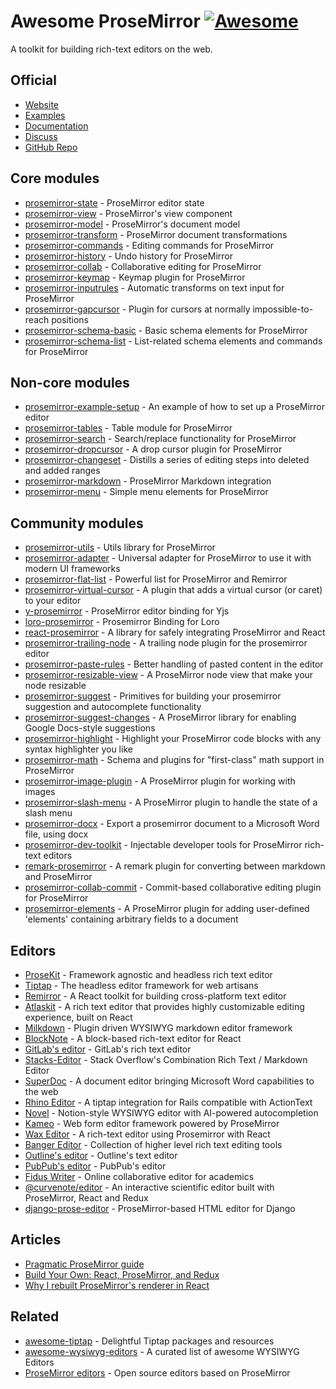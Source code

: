 # Awesome ProseMirror [![Awesome](https://awesome.re/badge-flat.svg)](https://awesome.re)

A toolkit for building rich-text editors on the web.

## Official
- [Website](https://prosemirror.net/)
- [Examples](https://prosemirror.net/examples/)
- [Documentation](https://prosemirror.net/docs/)
- [Discuss](https://discuss.prosemirror.net/)
- [GitHub Repo](https://github.com/prosemirror)

## Core modules
- [prosemirror-state](https://github.com/ProseMirror/prosemirror-state) - ProseMirror editor state
- [prosemirror-view](https://github.com/ProseMirror/prosemirror-view) - ProseMirror's view component
- [prosemirror-model](https://github.com/ProseMirror/prosemirror-model) - ProseMirror's document model
- [prosemirror-transform](https://github.com/ProseMirror/prosemirror-transform) - ProseMirror document transformations
- [prosemirror-commands](https://github.com/ProseMirror/prosemirror-commands) - Editing commands for ProseMirror
- [prosemirror-history](https://github.com/ProseMirror/prosemirror-history) - Undo history for ProseMirror
- [prosemirror-collab](https://github.com/ProseMirror/prosemirror-collab) - Collaborative editing for ProseMirror
- [prosemirror-keymap](https://github.com/ProseMirror/prosemirror-keymap) - Keymap plugin for ProseMirror
- [prosemirror-inputrules](https://github.com/ProseMirror/prosemirror-inputrules) - Automatic transforms on text input for ProseMirror
- [prosemirror-gapcursor](https://github.com/ProseMirror/prosemirror-gapcursor) - Plugin for cursors at normally impossible-to-reach positions
- [prosemirror-schema-basic](https://github.com/ProseMirror/prosemirror-schema-basic) - Basic schema elements for ProseMirror
- [prosemirror-schema-list](https://github.com/ProseMirror/prosemirror-schema-list) - List-related schema elements and commands for ProseMirror

## Non-core modules
- [prosemirror-example-setup](https://github.com/ProseMirror/prosemirror-example-setup) - An example of how to set up a ProseMirror editor
- [prosemirror-tables](https://github.com/ProseMirror/prosemirror-tables) - Table module for ProseMirror
- [prosemirror-search](https://github.com/ProseMirror/prosemirror-search) - Search/replace functionality for ProseMirror
- [prosemirror-dropcursor](https://github.com/ProseMirror/prosemirror-dropcursor) - A drop cursor plugin for ProseMirror
- [prosemirror-changeset](https://github.com/ProseMirror/prosemirror-changeset) - Distills a series of editing steps into deleted and added ranges
- [prosemirror-markdown](https://github.com/ProseMirror/prosemirror-markdown) - ProseMirror Markdown integration
- [prosemirror-menu](https://github.com/ProseMirror/prosemirror-menu) - Simple menu elements for ProseMirror

## Community modules
- [prosemirror-utils](https://github.com/atlassian/prosemirror-utils) - Utils library for ProseMirror
- [prosemirror-adapter](https://github.com/prosekit/prosemirror-adapter) - Universal adapter for ProseMirror to use it with modern UI frameworks
- [prosemirror-flat-list](https://github.com/ocavue/prosemirror-flat-list) - Powerful list for ProseMirror and Remirror
- [prosemirror-virtual-cursor](https://github.com/ocavue/prosemirror-virtual-cursor) - A plugin that adds a virtual cursor (or caret) to your editor
- [y-prosemirror](https://github.com/yjs/y-prosemirror) - ProseMirror editor binding for Yjs
- [loro-prosemirror](https://github.com/loro-dev/loro-prosemirror) - Prosemirror Binding for Loro
- [react-prosemirror](https://github.com/handlewithcarecollective/react-prosemirror) - A library for safely integrating ProseMirror and React
- [prosemirror-trailing-node](https://github.com/remirror/remirror/tree/main/packages/prosemirror-trailing-node) - A trailing node plugin for the prosemirror editor
- [prosemirror-paste-rules](https://github.com/remirror/remirror/tree/main/packages/prosemirror-paste-rules) - Better handling of pasted content in the editor
- [prosemirror-resizable-view](https://github.com/remirror/remirror/tree/main/packages/prosemirror-resizable-view) - A ProseMirror node view that make your node resizable
- [prosemirror-suggest](https://github.com/remirror/remirror/tree/main/packages/prosemirror-suggest) - Primitives for building your prosemirror suggestion and autocomplete functionality
- [prosemirror-suggest-changes](https://github.com/handlewithcarecollective/prosemirror-suggest-changes) - A ProseMirror library for enabling Google Docs-style suggestions
- [prosemirror-highlight](https://github.com/ocavue/prosemirror-highlight) - Highlight your ProseMirror code blocks with any syntax highlighter you like
- [prosemirror-math](https://github.com/benrbray/prosemirror-math) - Schema and plugins for "first-class" math support in ProseMirror
- [prosemirror-image-plugin](https://gitlab.com/emergence-engineering/prosemirror-image-plugin) - A ProseMirror plugin for working with images
- [prosemirror-slash-menu](https://github.com/emergence-engineering/prosemirror-slash-menu) - A ProseMirror plugin to handle the state of a slash menu
- [prosemirror-docx](https://github.com/curvenote/prosemirror-docx) - Export a prosemirror document to a Microsoft Word file, using docx
- [prosemirror-dev-toolkit](https://github.com/TeemuKoivisto/prosemirror-dev-toolkit) - Injectable developer tools for ProseMirror rich-text editors
- [remark-prosemirror](https://github.com/handlewithcarecollective/remark-prosemirror) - A remark plugin for converting between markdown and ProseMirror
- [prosemirror-collab-commit](https://github.com/stepwisehq/prosemirror-collab-commit) - Commit-based collaborative editing plugin for ProseMirror
- [prosemirror-elements](https://github.com/guardian/prosemirror-elements) - A ProseMirror plugin for adding user-defined 'elements' containing arbitrary fields to a document

## Editors
- [ProseKit](https://github.com/prosekit/prosekit) - Framework agnostic and headless rich text editor
- [Tiptap](https://github.com/ueberdosis/tiptap) - The headless editor framework for web artisans
- [Remirror](https://github.com/remirror/remirror) - A React toolkit for building cross-platform text editor
- [Atlaskit](https://atlaskit.atlassian.com/packages/editor/editor-core) - A rich text editor that provides highly customizable editing experience, built on React
- [Milkdown](https://github.com/Milkdown/milkdown) - Plugin driven WYSIWYG markdown editor framework
- [BlockNote](https://github.com/TypeCellOS/BlockNote) - A block-based rich-text editor for React
- [GitLab's editor](https://gitlab.com/gitlab-org/gitlab/-/tree/master/app/assets/javascripts/content_editor) - GitLab's rich text editor
- [Stacks-Editor](https://github.com/StackExchange/Stacks-Editor) - Stack Overflow's Combination Rich Text / Markdown Editor
- [SuperDoc](https://github.com/Harbour-Enterprises/SuperDoc) - A document editor bringing Microsoft Word capabilities to the web
- [Rhino Editor](https://github.com/KonnorRogers/rhino-editor) - A tiptap integration for Rails compatible with ActionText
- [Novel](https://github.com/steven-tey/novel) - Notion-style WYSIWYG editor with AI-powered autocompletion
- [Kameo](https://github.com/kameojs/kameo) - Web form editor framework powered by ProseMirror
- [Wax Editor](https://gitlab.coko.foundation/wax/wax-prosemirror) - A rich-text editor using Prosemirror with React
- [Banger Editor](https://github.com/bangle-io/banger-editor) - Collection of higher level rich text editing tools
- [Outline's editor](https://github.com/outline/outline/tree/main/shared/editor) - Outline's text editor
- [PubPub's editor](https://github.com/pubpub/pubpub/tree/master/client/components/Editor) - PubPub's editor
- [Fidus Writer](https://github.com/fiduswriter/fiduswriter/tree/main/fiduswriter/document/static/js/modules) - Online collaborative editor for academics
- [@curvenote/editor](https://github.com/curvenote/editor) - An interactive scientific editor built with ProseMirror, React and Redux
- [django-prose-editor](https://github.com/matthiask/django-prose-editor) - ProseMirror-based HTML editor for Django

## Articles
- [Pragmatic ProseMirror guide](https://github.com/PierBover/prosemirror-cookbook)
- [Build Your Own: React, ProseMirror, and Redux](https://nytimes.github.io/oak-byo-react-prosemirror-redux/)
- [Why I rebuilt ProseMirror's renderer in React](https://smoores.dev/post/why_i_rebuilt_prosemirror_view/)

## Related
- [awesome-tiptap](https://github.com/ueberdosis/awesome-tiptap) - Delightful Tiptap packages and resources
- [awesome-wysiwyg-editors](https://github.com/JefMari/awesome-wysiwyg-editors) - A curated list of awesome WYSIWYG Editors
- [ProseMirror editors](https://discuss.prosemirror.net/t/open-source-editors-based-on-prosemirror/5660) - Open source editors based on ProseMirror
